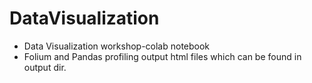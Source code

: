 # DataVisualization

- Data Visualization workshop-colab notebook
- Folium and Pandas profiling output html files which can be found in output dir.
